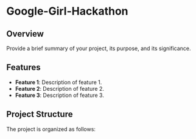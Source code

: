 # Google-Girl-Hackathon

## Overview

Provide a brief summary of your project, its purpose, and its significance.

## Features

- **Feature 1**: Description of feature 1.
- **Feature 2**: Description of feature 2.
- **Feature 3**: Description of feature 3.

## Project Structure

The project is organized as follows:




